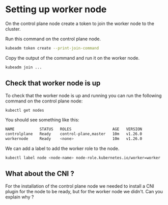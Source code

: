 # Setting up worker node

On the control plane node create a token to join the worker node to the cluster.

Run this command on the control plane node.

```bash
kubeadm token create --print-join-command
```

Copy the output of the command and run it on the worker node.

```bash
kubeadm join ...
```

## Check that worker node is up

To check that the worker node is up and running you can run the following command on the control plane node:

```bash
kubectl get nodes
```

You should see something like this:

```bash
NAME           STATUS   ROLES                  AGE   VERSION
controlplane   Ready    control-plane,master   10m   v1.26.0
workernode     Ready    <none>                 10m   v1.26.0
```

We can add a label to add the worker role to the node.

```bash
kubectl label node <node-name> node-role.kubernetes.io/worker=worker
```

## What about the CNI ?

For the installation of the control plane node we needed to install a CNI plugin for the node to be ready, but for the worker node we didn't. Can you explain why ?

